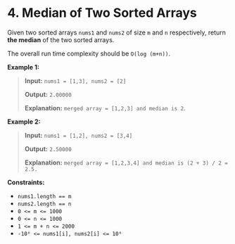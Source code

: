 # 4. Median of Two Sorted Arrays
Given two sorted arrays `nums1` and `nums2` of size `m` and `n` respectively, return **the median** of the two sorted arrays.

The overall run time complexity should be `O(log (m+n))`.

**Example 1:**

> **Input:** `nums1 = [1,3], nums2 = [2]`
> 
> **Output:** `2.00000`
> 
> **Explanation:** `merged array = [1,2,3] and median is 2`.


**Example 2:**

> **Input:** `nums1 = [1,2], nums2 = [3,4]`
> 
> **Output:** `2.50000`
> 
> **Explanation:** `merged array = [1,2,3,4] and median is (2 + 3) / 2 = 2.5.`
 

**Constraints:**

- `nums1.length == m`
- `nums2.length == n`
- `0 <= m <= 1000`
- `0 <= n <= 1000`
- `1 <= m + n <= 2000`
- `-10⁶ <= nums1[i], nums2[i] <= 10⁶`
